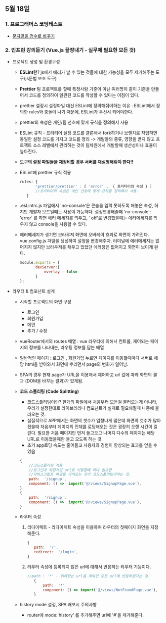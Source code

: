 ## 5월 18일
### 1. 프로그래머스 코딩테스트
 - [문자열을 정수로 바꾸기](https://github.com/leemyungju9347/Algorithm/blob/master/Level_01/%EB%AC%B8%EC%9E%90%EC%97%B4%EC%9D%84%20%EC%A0%95%EC%88%98%EB%A1%9C%20%EB%B0%94%EA%BE%B8%EA%B8%B0.html)
 ### 2. 인프런 강의듣기 (Vue.js 끝장내기 - 실무에 필요한 모든 것)
 
 - 프로젝트 생성 및 환경구성
	 - **ESLint**란? js에서 에러가 날 수 있는 것들에 대한 가능성을 모두 제거해주는 도구(js문법 보조 도구)
	 - **Prettier** 팀 프로젝트를 할때 특정사람 기준이 아닌 여러명이 같이 기준을 만들어서 코드를 정의하여 일관된 코드를 작성할 수 있다는 이점이 있다.
	 - prettier 설정시 설정파일 대신 ESLint에 정의해줘야하는 이유 : ESLint에서 정의한 rules와 충돌이 나기 때문에, ESLint가 우선시 되어야한다.
	 - prettier의 속성은 개인/팀 선호에 맞게 규칙을 정의해서 사용
	 - ESLint 규칙 - 프리티어 설정 코드를 클론해서 fork하거나 브랜치로 작업하면 동일한 설정 코드를 가지고 코드를 정리 -> 개발들의 종류, 영향을 받지 않고 프로젝트 소스 레벨에서 관리하는 것이 팀차원에서 개발할때 생산성이나 효율이 높아진다.
	 - **도구의 설정 파일들을 재정비할 경우 서버를 재실행해줘야 한다!!**
	 - ESLint에 prettier 규칙 적용
		 ```javascript
		rules: {
				'prettier/prettier' : [ 'error' ,  { 프리티어의 속성 } ]
				//프리티어의 속성은 개인 선호에 맞게 규칙을 정의해서 사용.
			}
		```		 
	
	 - .esLintrc.js 파일에서  'no-console'은 콘솔을 입력 못하도록 해놓은 속성, 하지만 개발자 모드일때는  사용이 가능하다.  설정변경해줄때 'no-console':  'error' 를 하면 에러 메세지를 띄우고, ' off'로 변경했을때는 에러메세지를 띄우지 않고 console을 사용할 수 있다.
	 - 에러메세지가 생기면 브라우저 화면에 오버레이 효과로 화면이 가려진다.  vue.config.js 파일을 생성하여 설정을 변경해주자. 터미널에 에러메세지는 없어지지 않지만 브라우저를 채우고 있었던 에러창은 없어지고 화면이 보이게 된다.
		 ```javascript
		module.exports = {
				devServer:{
					overlay : false
				}
		};
		```

 - 라우터 & 컴포넌트 설계
	 - 시작할 프로젝트의 화면 구성
		 - 로그인
		 - 회원가입
		 - 메인
		 - 추가 / 수정	
	

	 - vueRouter에서의 routes 배열 :  vue 라우터에 의해서 컨트롤, 제어되는 페이지의 정보를 나타내는, 라우팅 정보를 담는 배열

	 - 일반적인 페이지 : 로그인 , 회원가입 누르면 페이지를 이동할때마다 서버로 해당 html을 받아와서 화면에 뿌리면서 page의 변화가 일어남.
	 - SPA의 경우 현재 page가 URL을 이용해서 제어하고 url 값에 따라 화면의 결과 (DOM을 바꾸는 결과)가 있게됨.

	 - **코드 스플리팅 (Code Splitting)**
		 - 코드스플리팅이란? 한개의 파일에서  처음부터 모든걸 불러오는게 아니라, 우리가 설정한대로 라이브러리나 컴포넌트가 실제로 필요해질때 나중에 불러오는 것.
		 - 실질적으로 APP에서는 화면의 갯수가 엄청나게 많은데 화면의 갯수가 많아졌을때 처음부터 페이지의 전체를 로딩해오는 것은 굉장히 오랜 시간이 걸린다. 필요한 처음 페이지만 먼저 들고오고 나머지 다수의 페이지는 해당 URL로 이동했을때만 들고 오도록 하는 것.
		 - 초기 app로딩 속도는 줄어들고 사용자의 경험이 향상되는 효과를 얻을 수 있음
			
   


	    ```javascript
	    {
		    //코드스플리팅 적용
		    //로그인과 회원가입 url로 이동할떄 마다 필요한 
		    //자바스크립트 파일을 가져오는 것이 코드스플리팅이라는 것.
			path:  '/signup',
			component: () =>  import('@/views/SignupPage.vue'),
		}
		{
			path:  '/signup',
			component: () =>  import('@/views/SignupPage.vue'),
		}
	    ```
	    

	 - 라우터 속성 
		 1. 리다이렉트 - 리다이렉트 속성을 이용하여 라우터의 첫페이지 화면을 지정해준다.
			 ```javascript
			{
				path:  '/',
				redirect:  '/login',
			}
			 ```
				 
		 2. 라우터 속성에 등록되지 않은 url에 대해서 반응하는 라우터 기능이다.
			 ```javascript
			 //path : '*' - 위에있는 url을 제외한 모든 url에 반응하겠다는 것.
				{
					path:  '*',
					component: () => import('@/views/NotFoundPage.vue'),
				}
			```

	 - history mode 설정, SPA 배포시 주의사항
		 - router에 mode:'history' 를 추가해주면 url에 '#'을 제거해준다.
